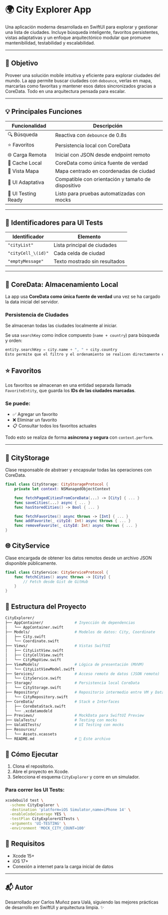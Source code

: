 # 🌍 City Explorer App

Una aplicación moderna desarrollada en SwiftUI para explorar y gestionar una lista de ciudades. Incluye búsqueda inteligente, favoritos persistentes, vistas adaptativas y un enfoque arquitectónico modular que promueve mantenibilidad, testabilidad y escalabilidad.

---

## 🎯 Objetivo

Proveer una solución mobile intuitiva y eficiente para explorar ciudades del mundo. La app permite buscar ciudades con `debounce`, verlas en mapa, marcarlas como favoritas y mantener esos datos sincronizados gracias a CoreData. Todo en una arquitectura pensada para escalar.

---

## 💡 Principales Funciones

| Funcionalidad      | Descripción |
|--------------------|-------------|
| 🔍 Búsqueda         | Reactiva con `debounce` de 0.8s |
| ⭐ Favoritos        | Persistencia local con CoreData |
| 🌐 Carga Remota     | Inicial con JSON desde endpoint remoto |
| 💾 Cache Local      | CoreData como única fuente de verdad |
| 🧭 Vista Mapa       | Mapa centrado en coordenadas de ciudad |
| 🧩 UI Adaptativa    | Compatible con orientación y tamaño de dispositivo |
| 🧪 UI Testing Ready | Listo para pruebas automatizadas con mocks |

---

## 🧪 Identificadores para UI Tests

| Identificador        | Elemento                           |
|----------------------|------------------------------------|
| `"cityList"`         | Lista principal de ciudades        |
| `"cityCell_\(id)"`   | Cada celda de ciudad               |
| `"emptyMessage"`     | Texto mostrado sin resultados      |

---

## 💽 CoreData: Almacenamiento Local

La app usa **CoreData como única fuente de verdad** una vez se ha cargado la data inicial del servidor.

### Persistencia de Ciudades

Se almacenan todas las ciudades localmente al iniciar.

Se usa `searchKey` como índice compuesto (`name + country`) para búsqueda y orden:

```swift
entity.searchKey = city.name + ", " + city.country
Esto permite que el filtro y el ordenamiento se realicen directamente en el query de CoreData.
```

## ⭐ Favoritos

Los favoritos se almacenan en una entidad separada llamada `FavoriteEntity`, que guarda los **IDs de las ciudades marcadas**.

### Se puede:

- ✅ Agregar un favorito
- ❌ Eliminar un favorito
- 📋 Consultar todos los favoritos actuales

Todo esto se realiza de forma **asíncrona y segura** con `context.perform`.

---

## 🧰 CityStorage

Clase responsable de abstraer y encapsular todas las operaciones con CoreData.

```swift
final class CityStorage: CityStorageProtocol {
    private let context: NSManagedObjectContext

    func fetchPagedCitiesFromCoreData(...) -> [City] { ... }
    func saveCities(...) async { ... }
    func hasStoredCities() -> Bool { ... }

    func fetchFavorites() async throws -> [Int] { ... }
    func addFavorite(_ cityId: Int) async throws { ... }
    func removeFavorite(_ cityId: Int) async throws { ... }
}
```

## 🌐 CityService

Clase encargada de obtener los datos remotos desde un archivo JSON disponible públicamente.

```swift
final class CityService: CityServiceProtocol {
    func fetchCities() async throws -> [City] {
        // Fetch desde Gist de GitHub
    }
}
```

## 📁 Estructura del Proyecto
```bash
CityExplorer/
├── AppContainer/              # Inyección de dependencias
│   └── AppContainer.swift
├── Models/                    # Modelos de datos: City, Coordinate
│   ├── City.swift
│   └── Coordinate.swift
├── Views/                     # Vistas SwiftUI
│   ├── CityListView.swift
│   ├── CityCellView.swift
│   └── CityMapView.swift
├── ViewModels/                # Lógica de presentación (MVVM)
│   └── CityListViewModel.swift
├── Services/                  # Acceso remoto de datos (JSON remoto)
│   └── CityService.swift
├── Storage/                   # Persistencia local CoreData
│   └── CityStorage.swift
├── Repository/                # Repositorio intermedio entre VM y Data
│   └── CityRepository.swift
├── CoreData/                  # Stack e Interfaces
│   ├── CoreDataStack.swift
│   └── .xcdatamodeld
├── Previews/                  # MockData para SwiftUI Preview
├── UalaTests/                 # Testing con mocks
├── UalaUITests/               # UI Testing con mocks
├── Resources/
│   └── Assets.xcassets
└── README.md                  # 📄 Este archivo
```


## 🚀 Cómo Ejecutar

1. Clona el repositorio.
2. Abre el proyecto en Xcode.
3. Selecciona el esquema `CityExplorer` y corre en un simulador.

### Para correr los UI Tests:

```bash
xcodebuild test \
  -scheme CityExplorer \
  -destination 'platform=iOS Simulator,name=iPhone 14' \
  -enableCodeCoverage YES \
  -testPlan CityExplorerUITests \
  -arguments 'UI-TESTING' \
  -environment 'MOCK_CITY_COUNT=100'
```

## 📌 Requisitos

- Xcode 15+
- iOS 17+
- Conexión a internet para la carga inicial de datos

---

## 📬 Autor

Desarrollado por Carlos Muñoz para Ualá, siguiendo las mejores prácticas de desarrollo en SwiftUI y arquitectura limpia. ✨
